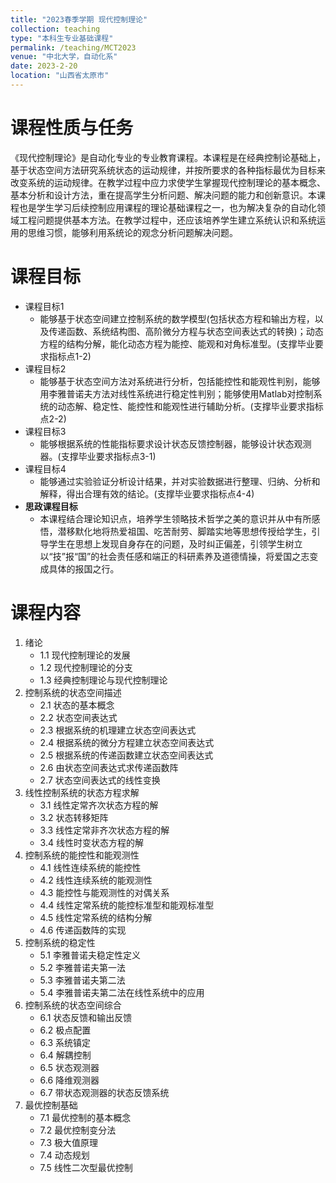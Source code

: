 ```yaml
---
title: "2023春季学期 现代控制理论"
collection: teaching
type: "本科生专业基础课程"
permalink: /teaching/MCT2023
venue: "中北大学，自动化系"
date: 2023-2-20
location: "山西省太原市"
---
```


课程性质与任务
======
《现代控制理论》是自动化专业的专业教育课程。本课程是在经典控制论基础上，基于状态空间方法研究系统状态的运动规律，并按所要求的各种指标最优为目标来改变系统的运动规律。在教学过程中应力求使学生掌握现代控制理论的基本概念、基本分析和设计方法，重在提高学生分析问题、解决问题的能力和创新意识。本课程也是学生学习后续控制应用课程的理论基础课程之一，也为解决复杂的自动化领域工程问题提供基本方法。在教学过程中，还应该培养学生建立系统认识和系统运用的思维习惯，能够利用系统论的观念分析问题解决问题。

课程目标
======
* 课程目标1
	+ 能够基于状态空间建立控制系统的数学模型(包括状态方程和输出方程，以及传递函数、系统结构图、高阶微分方程与状态空间表达式的转换)；动态方程的结构分解，能化动态方程为能控、能观和对角标准型。(支撑毕业要求指标点1-2)
* 课程目标2
	+ 能够基于状态空间方法对系统进行分析，包括能控性和能观性判别，能够用李雅普诺夫方法对线性系统进行稳定性判别；能够使用Matlab对控制系统的动态解、稳定性、能控性和能观性进行辅助分析。(支撑毕业要求指标点2-2)
* 课程目标3
	+ 能够根据系统的性能指标要求设计状态反馈控制器，能够设计状态观测器。(支撑毕业要求指标点3-1)
* 课程目标4
	+ 能够通过实验验证分析设计结果，并对实验数据进行整理、归纳、分析和解释，得出合理有效的结论。(支撑毕业要求指标点4-4)
* **思政课程目标**
	+ 本课程结合理论知识点，培养学生领略技术哲学之美的意识并从中有所感悟，潜移默化地将热爱祖国、吃苦耐劳、脚踏实地等思想传授给学生，引导学生在思想上发现自身存在的问题，及时纠正偏差，引领学生树立以“技”报“国”的社会责任感和端正的科研素养及道德情操，将爱国之志变成具体的报国之行。

课程内容
======
1. 绪论
	+ 1.1 现代控制理论的发展
	+ 1.2 现代控制理论的分支
	+ 1.3 经典控制理论与现代控制理论
2. 控制系统的状态空间描述
	+ 2.1 状态的基本概念
	+ 2.2 状态空间表达式
	+ 2.3 根据系统的机理建立状态空间表达式 
	+ 2.4 根据系统的微分方程建立状态空间表达式
	+ 2.5 根据系统的传递函数建立状态空间表达式
	+ 2.6 由状态空间表达式求传递函数阵
	+ 2.7 状态空间表达式的线性变换
3. 线性控制系统的状态方程求解
	+ 3.1 线性定常齐次状态方程的解
	+ 3.2 状态转移矩阵
	+ 3.3 线性定常非齐次状态方程的解
	+ 3.4 线性时变状态方程的解
4. 控制系统的能控性和能观测性
	+ 4.1 线性连续系统的能控性
	+ 4.2 线性连续系统的能观测性
	+ 4.3 能控性与能观测性的对偶关系
	+ 4.4 线性定常系统的能控标准型和能观标准型
	+ 4.5 线性定常系统的结构分解
	+ 4.6 传递函数阵的实现
5. 控制系统的稳定性
	+ 5.1 李雅普诺夫稳定性定义
	+ 5.2 李雅普诺夫第一法
	+ 5.3 李雅普诺夫第二法
	+ 5.4 李雅普诺夫第二法在线性系统中的应用
6. 控制系统的状态空间综合
	+ 6.1 状态反馈和输出反馈 
	+ 6.2 极点配置
	+ 6.3 系统镇定
	+ 6.4 解耦控制
	+ 6.5 状态观测器
	+ 6.6 降维观测器
	+ 6.7 带状态观测器的状态反馈系统
7. 最优控制基础
	+ 7.1 最优控制的基本概念
	+ 7.2 最优控制变分法
	+ 7.3 极大值原理
	+ 7.4 动态规划
	+ 7.5 线性二次型最优控制
